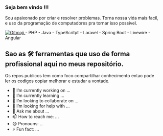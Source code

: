 ### Seja bem vindo !!!
<p>Sou apaixonado por criar e resolver problemas. Torna nossa vida mais facil, e uso da programação de computadores pra tornar isso possivel.</p>
<a href="https://gitmoji.dev">
  <img
    src="https://img.shields.io/badge/gitmoji-%20😜%20😍-FFDD67.svg?style=flat-square"
    alt="Gitmoji"
  />
</a>
- PHP
- Java
- TypeScritpt
- Laravel
- Spring Boot
- Livewire
- Angular
  
 ## Sao as 🛠 ferramentas que uso de forma profissional aqui no meus repositório.
 <p> Os repos publicos tem como foco compartilhar conhecimento entao pode ler os codigos copiar melhorar e estudar a vontade.</p>

- 🔭 I’m currently working on ...
- 🌱 I’m currently learning ...
- 👯 I’m looking to collaborate on ...
- 🤔 I’m looking for help with ...
- 💬 Ask me about ...
- 📫 How to reach me: ...
- 😄 Pronouns: ...
- ⚡ Fun fact: ...

